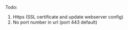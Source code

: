 Todo:
1. Https (SSL certificate and update webserver config)
2. No port number in url (port 443 default)
